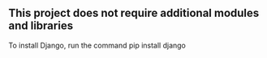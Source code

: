 ## This project does not require additional modules and libraries
To install Django, run the command  pip install django
